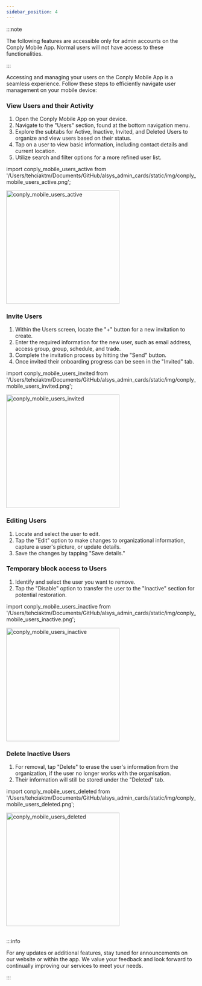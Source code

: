 ```yaml
---
sidebar_position: 4
---
```




:::note

The following features are accessible only for admin accounts on the Conply Mobile App. Normal users will not have access to these functionalities.

:::

<p>Accessing and managing your users on the Conply Mobile App is a seamless experience. Follow these steps to efficiently navigate user management on your mobile device:</p>

<h3>View Users and their Activity</h3>

1. Open the Conply Mobile App on your device.
2. Navigate to the "Users" section, found at the bottom navigation menu.
3. Explore the subtabs for Active, Inactive, Invited, and Deleted Users to organize and view users based on their status.
4. Tap on a user to view basic information, including contact details and current location.
5. Utilize search and filter options for a more refined user list.

import conply_mobile_users_active from '/Users/tehciaktm/Documents/GitHub/alsys_admin_cards/static/img/conply_mobile_users_active.png';

<img center="center" src={conply_mobile_users_active} alt="conply_mobile_users_active" width="300" />

<h3>Invite Users</h3>

1. Within the Users screen, locate the "+" button for a new invitation to create.
2. Enter the required information for the new user, such as email address, access group, group, schedule, and trade.
3. Complete the invitation process by hitting the "Send" button.
4. Once invited their onboarding progress can be seen in the "Invited" tab.

import conply_mobile_users_invited from '/Users/tehciaktm/Documents/GitHub/alsys_admin_cards/static/img/conply_mobile_users_invited.png';

<img center="center" src={conply_mobile_users_invited} alt="conply_mobile_users_invited" width="300" />

<h3>Editing Users</h3>

1. Locate and select the user to edit.
2. Tap the "Edit" option to make changes to organizational information, capture a user's picture, or update details.
3. Save the changes by tapping "Save details."

<h3>Temporary block access to Users</h3>

1. Identify and select the user you want to remove.
2. Tap the "Disable" option to transfer the user to the "Inactive" section for potential restoration.

import conply_mobile_users_inactive from '/Users/tehciaktm/Documents/GitHub/alsys_admin_cards/static/img/conply_mobile_users_inactive.png';

<img center="center" src={conply_mobile_users_inactive} alt="conply_mobile_users_inactive" width="300" />

<h3>Delete Inactive Users</h3>

1. For removal, tap "Delete" to erase the user's information from the organization, if the user no longer works with the organisation.
2. Their information will still be stored under the "Deleted" tab.

import conply_mobile_users_deleted from '/Users/tehciaktm/Documents/GitHub/alsys_admin_cards/static/img/conply_mobile_users_deleted.png';

<img center="center" src={conply_mobile_users_deleted} alt="conply_mobile_users_deleted" width="300" />

<br/>
<br/>

:::info

For any updates or additional features, stay tuned for announcements on our website or within the app. We value your feedback and look forward to continually improving our services to meet your needs.

:::